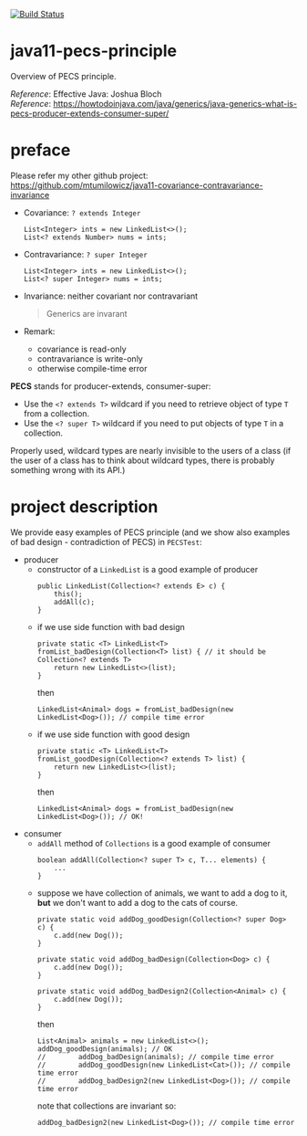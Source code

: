 [![Build Status](https://travis-ci.com/mtumilowicz/java11-pecs-principle.svg?branch=master)](https://travis-ci.com/mtumilowicz/java11-pecs-principle)

# java11-pecs-principle
Overview of PECS principle.

_Reference_: Effective Java: Joshua Bloch  
_Reference_: https://howtodoinjava.com/java/generics/java-generics-what-is-pecs-producer-extends-consumer-super/

# preface
Please refer my other github project: https://github.com/mtumilowicz/java11-covariance-contravariance-invariance

* Covariance: `? extends Integer`
    ```
    List<Integer> ints = new LinkedList<>();
    List<? extends Number> nums = ints;
    ```
* Contravariance: `? super Integer`
    ```
    List<Integer> ints = new LinkedList<>();
    List<? super Integer> nums = ints;
    ```
* Invariance: neither covariant nor contravariant
    > Generics are invarant
    
* Remark:
    * covariance is read-only
    * contravariance is write-only
    * otherwise compile-time error

**PECS** stands for producer-extends, consumer-super:
* Use the `<? extends T>` wildcard if you need to 
retrieve object of type `T` from a collection.
* Use the `<? super T>` wildcard if you need to put 
objects of type `T` in a collection.

Properly used, wildcard types are nearly invisible to the 
users of a class (if the user of a class has to think 
about wildcard types, there is probably something wrong 
with its API.)

# project description
We provide easy examples of PECS principle (and 
we show also examples of bad design - contradiction
of PECS) in `PECSTest`:
* producer
    * constructor of a `LinkedList` is a good example of
    producer
        ```
        public LinkedList(Collection<? extends E> c) {
            this();
            addAll(c);
        }
        ```
    * if we use side function with bad design
        ```
        private static <T> LinkedList<T> fromList_badDesign(Collection<T> list) { // it should be Collection<? extends T>
            return new LinkedList<>(list);
        }
        ```
        then
        ```
        LinkedList<Animal> dogs = fromList_badDesign(new LinkedList<Dog>()); // compile time error
        ```
    * if we use side function with good design
        ```
        private static <T> LinkedList<T> fromList_goodDesign(Collection<? extends T> list) {
            return new LinkedList<>(list);
        }
        ```
        then
        ```
        LinkedList<Animal> dogs = fromList_badDesign(new LinkedList<Dog>()); // OK!
        ```
* consumer
    * `addAll` method of `Collections` is a good example of
    consumer
        ```
        boolean addAll(Collection<? super T> c, T... elements) {
            ...
        }
        ```
    * suppose we have collection of animals, we want to add
    a dog to it, **but** we don't want to add a dog to the 
    cats of course.
        ```
        private static void addDog_goodDesign(Collection<? super Dog> c) {
            c.add(new Dog());
        }
        
        private static void addDog_badDesign(Collection<Dog> c) {
            c.add(new Dog());
        }
        
        private static void addDog_badDesign2(Collection<Animal> c) {
            c.add(new Dog());
        }
        ```
        then
        ```
        List<Animal> animals = new LinkedList<>();
        addDog_goodDesign(animals); // OK
        //        addDog_badDesign(animals); // compile time error
        //        addDog_goodDesign(new LinkedList<Cat>()); // compile time error
        //        addDog_badDesign2(new LinkedList<Dog>()); // compile time error
        ```
        note that collections are invariant so:
        ```
        addDog_badDesign2(new LinkedList<Dog>()); // compile time error
        ```
    